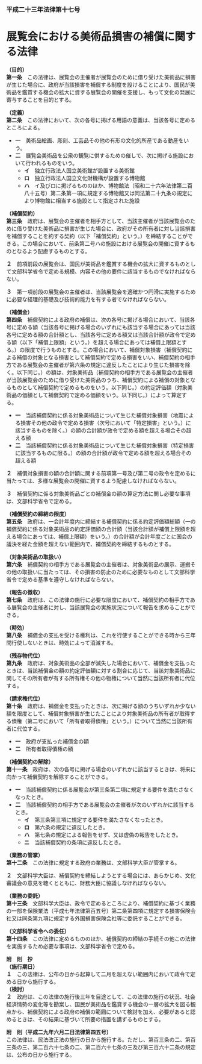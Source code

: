 ### 平成二十三年法律第十七号  
# 展覧会における美術品損害の補償に関する法律  
  
**（目的）**  
**第一条**　この法律は、展覧会の主催者が展覧会のために借り受けた美術品に損害が生じた場合に、政府が当該損害を補償する制度を設けることにより、国民が美術品を鑑賞する機会の拡大に資する展覧会の開催を支援し、もって文化の発展に寄与することを目的とする。  
  
**（定義）**  
**第二条**　この法律において、次の各号に掲げる用語の意義は、当該各号に定めるところによる。  
* **一**　美術品絵画、彫刻、工芸品その他の有形の文化的所産である動産をいう。  
* **二**　展覧会美術品を公衆の観覧に供するための催しで、次に掲げる施設において行われるものをいう。  
	* **イ**　独立行政法人国立美術館が設置する美術館  
	* **ロ**　独立行政法人国立文化財機構が設置する博物館  
	* **ハ**　イ及びロに掲げるもののほか、博物館法（昭和二十六年法律第二百八十五号）第二条第一項に規定する博物館又は同法第二十九条の規定により博物館に相当する施設として指定された施設  
  
**（補償契約）**  
**第三条**　政府は、展覧会の主催者を相手方として、当該主催者が当該展覧会のために借り受けた美術品に損害が生じた場合に、政府がその所有者に対し当該損害を補償することを約する契約（以下「補償契約」という。）を締結することができる。この場合において、前条第二号ハの施設における展覧会の開催に資するものとなるよう配慮するものとする。  
  
**２**　前項前段の展覧会は、国民が美術品を鑑賞する機会の拡大に資するものとして文部科学省令で定める規模、内容その他の要件に該当するものでなければならない。  
  
**３**　第一項前段の展覧会の主催者は、当該展覧会を適確かつ円滑に実施するために必要な経理的基礎及び技術的能力を有する者でなければならない。  
  
**（補償金）**  
**第四条**　補償契約による政府の補償は、次の各号に掲げる場合において、当該各号に定める額（当該各号に掲げる場合のいずれにも該当する場合にあっては当該各号に定める額の合計額とし、当該各号に定める額又は当該合計額が政令で定める額（以下「補償上限額」という。）を超える場合にあっては補償上限額とする。）の限度で行うものとする。この場合において、補償対象損害（補償契約による補償の対象となる損害として補償契約で定める損害をいい、補償契約の相手方である展覧会の主催者が第六条の規定に違反したことにより生じた損害を除く。以下同じ。）の額は、対象美術品（補償契約の相手方である展覧会の主催者が当該展覧会のために借り受けた美術品のうち、補償契約による補償の対象となるものとして補償契約で定めるものをいう。以下同じ。）の約定評価額（対象美術品の価額として補償契約で定める価額をいう。以下同じ。）によって算定する。  
* **一**　当該補償契約に係る対象美術品について生じた補償対象損害（地震による損害その他の政令で定める損害（次号において「特定損害」という。）に該当するものを除く。）の額の合計額が政令で定める額を超える場合その超える額  
* **二**　当該補償契約に係る対象美術品について生じた補償対象損害（特定損害に該当するものに限る。）の額の合計額が政令で定める額を超える場合その超える額  
  
**２**　補償対象損害の額の合計額に関する前項第一号及び第二号の政令を定めるに当たっては、多様な展覧会の開催に資するよう配慮しなければならない。  
  
**３**　補償契約に係る対象美術品ごとの補償金の額の算定方法に関し必要な事項は、文部科学省令で定める。  
  
**（補償契約の締結の限度）**  
**第五条**　政府は、一会計年度内に締結する補償契約に係る約定評価額総額（一の補償契約に係る対象美術品の約定評価額の合計額（当該合計額が補償上限額を超える場合にあっては、補償上限額）をいう。）の合計額が会計年度ごとに国会の議決を経た金額を超えない範囲内で、補償契約を締結するものとする。  
  
**（対象美術品の取扱い）**  
**第六条**　補償契約の相手方である展覧会の主催者は、対象美術品の展示、運搬その他の取扱いに当たっては、その損害の防止のために必要なものとして文部科学省令で定める基準を遵守しなければならない。  
  
**（報告の徴収）**  
**第七条**　政府は、この法律の施行に必要な限度において、補償契約の相手方である展覧会の主催者に対し、当該展覧会の実施状況について報告を求めることができる。  
  
**（時効）**  
**第八条**　補償金の支払を受ける権利は、これを行使することができる時から三年間行使しないときは、時効によって消滅する。  
  
**（残存物代位）**  
**第九条**　政府は、対象美術品の全部が滅失した場合において、補償金を支払ったときは、当該補償金の額の約定評価額に対する割合に応じて、当該対象美術品に関してその所有者が有する所有権その他の物権について当然に当該所有者に代位する。  
  
**（請求権代位）**  
**第十条**　政府は、補償金を支払ったときは、次に掲げる額のうちいずれか少ない額を限度として、補償対象損害が生じたことにより対象美術品の所有者が取得する債権（第二号において「所有者取得債権」という。）について当然に当該所有者に代位する。  
* **一**　政府が支払った補償金の額  
* **二**　所有者取得債権の額  
  
**（補償契約の解除）**  
**第十一条**　政府は、次の各号に掲げる場合のいずれかに該当するときは、将来に向かって補償契約を解除することができる。  
* **一**　当該補償契約に係る展覧会が第三条第二項に規定する要件を満たさなくなったとき。  
* **二**　当該補償契約の相手方である展覧会の主催者が次のいずれかに該当するとき。  
	* **イ**　第三条第三項に規定する要件を満たさなくなったとき。  
	* **ロ**　第六条の規定に違反したとき。  
	* **ハ**　第七条の規定による報告をせず、又は虚偽の報告をしたとき。  
	* **ニ**　当該補償契約の条項に違反したとき。  
  
**（業務の管掌）**  
**第十二条**　この法律に規定する政府の業務は、文部科学大臣が管掌する。  
  
**２**　文部科学大臣は、補償契約を締結しようとする場合には、あらかじめ、文化審議会の意見を聴くとともに、財務大臣に協議しなければならない。  
  
**（業務の委託）**  
**第十三条**　文部科学大臣は、政令で定めるところにより、補償契約に基づく業務の一部を保険業法（平成七年法律第百五号）第二条第四項に規定する損害保険会社又は同条第九項に規定する外国損害保険会社等に委託することができる。  
  
**（文部科学省令への委任）**  
**第十四条**　この法律に定めるもののほか、補償契約の締結の手続その他この法律を実施するため必要な事項は、文部科学省令で定める。  
  
**附　則　抄**  
**（施行期日）**  
**１**　この法律は、公布の日から起算して二月を超えない範囲内において政令で定める日から施行する。  
**（検討）**  
**２**　政府は、この法律の施行後三年を目途として、この法律の施行の状況、社会経済情勢の変化等を勘案し、国民が美術品を鑑賞する機会の一層の拡大を図る観点から、補償契約による政府の補償の範囲について検討を加え、必要があると認めるときは、その結果に基づいて所要の措置を講ずるものとする。  
  
**附　則（平成二九年六月二日法律第四五号）**  
この法律は、民法改正法の施行の日から施行する。ただし、第百三条の二、第百三条の三、第二百六十七条の二、第二百六十七条の三及び第三百六十二条の規定は、公布の日から施行する。  
  
